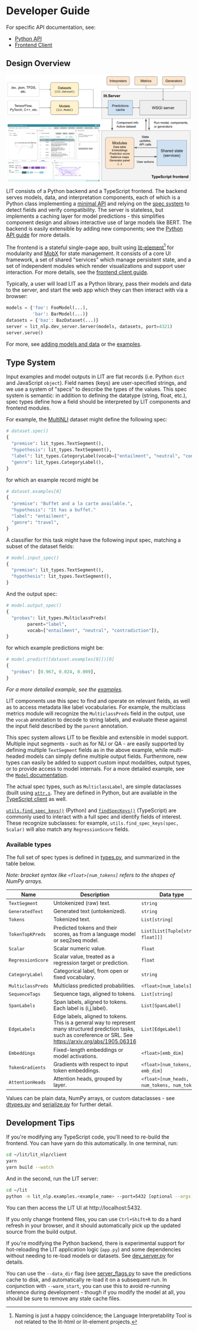 # Developer Guide



<!--* freshness: { owner: 'lit-dev' reviewed: '2020-08-04' } *-->



For specific API documentation, see:

*   [Python API](python_api.md)
*   [Frontend Client](client.md)

## Design Overview

![LIT system design](images/lit-design-complex.png)

LIT consists of a Python backend and a TypeScript frontend. The backend serves
models, data, and interpretation components, each of which is a Python class
implementing a [minimal API](python_api.md) and relying on the
[spec system](#type-system) to detect fields and verify compatibility. The
server is stateless, but implements a caching layer for model predictions - this
simplifies component design and allows interactive use of large models like
BERT. The backend is easily extensible by adding new components; see the
[Python API guide](python_api.md) for more details.

The frontend is a stateful single-page app, built using
[lit-element](https://lit-element.polymer-project.org/)[^1] for modularity and
[MobX](https://mobx.js.org/) for state management. It consists of a core UI
framework, a set of shared "services" which manage persistent state, and a set
of independent modules which render visualizations and support user interaction.
For more details, see the [frontend client guide](client.md).

Typically, a user will load LIT as a Python library, pass their models and data
to the server, and start the web app which they can then interact with via a
browser:

```python
models = {'foo': FooModel(...),
          'bar': BarModel(...)}
datasets = {'baz': BazDataset(...)}
server = lit_nlp.dev_server.Server(models, datasets, port=4321)
server.serve()
```

For more, see [adding models and data](python_api.md#adding-models-and-data) or
the [examples](../lit_nlp/examples).

[^1]: Naming is just a happy coincidence; the Language Interpretability Tool is
    not related to the lit-html or lit-element projects.

## Type System

Input examples and model outputs in LIT are flat records (i.e. Python `dict` and
JavaScript `object`). Field names (keys) are user-specified strings, and we use
a system of "specs" to describe the types of the values. This spec system is
semantic: in addition to defining the datatype (string, float, etc.), spec types
define how a field should be interpreted by LIT components and frontend modules.

For example, the [MultiNLI](https://cims.nyu.edu/~sbowman/multinli/) dataset
might define the following spec:

```python
# dataset.spec()
{
  "premise": lit_types.TextSegment(),
  "hypothesis": lit_types.TextSegment(),
  "label": lit_types.CategoryLabel(vocab=["entailment", "neutral", "contradiction"]),
  "genre": lit_types.CategoryLabel(),
}
```

for which an example record might be

```python
# dataset.examples[0]
{
  "premise": "Buffet and a la carte available.",
  "hypothesis": "It has a buffet."
  "label": "entailment",
  "genre": "travel",
}
```

A classifier for this task might have the following input spec, matching a
subset of the dataset fields:

```python
# model.input_spec()
{
  "premise": lit_types.TextSegment(),
  "hypothesis": lit_types.TextSegment(),
}
```

And the output spec:

```python
# model.output_spec()
{
  "probas": lit_types.MulticlassPreds(
        parent="label",
        vocab=["entailment", "neutral", "contradiction"]),
}
```

for which example predictions might be:

```python
# model.predict([dataset.examples[0]])[0]
{
  "probas": [0.967, 0.024, 0.009],
}
```

_For a more detailed example, see the
[examples](../lit_nlp/examples)._

LIT components use this spec to find and operate on relevant fields, as well as
to access metadata like label vocabularies. For example, the multiclass metrics
module will recognize the `MulticlassPreds` field in the output, use the `vocab`
annotation to decode to string labels, and evaluate these against the input
field described by the `parent` annotation.

This spec system allows LIT to be flexible and extensible in model support.
Multiple input segments - such as for NLI or QA - are easily supported by
defining multiple `TextSegment` fields as in the above example, while
multi-headed models can simply define multiple output fields. Furthermore, new
types can easily be added to support custom input modalities, output types, or
to provide access to model internals. For a more detailed example, see the
[`Model` documentation](python_api#models).

The actual spec types, such as `MulticlassLabel`, are simple dataclasses (built
using [`attr.s`](https://www.attrs.org/en/stable/). They are defined in Python,
but are available in the [TypeScript client](client.md) as well.

[`utils.find_spec_keys()`](../lit_nlp/lib/utils.py)
(Python) and
[`findSpecKeys()`](../lit_nlp/client/lib/utils.ts)
(TypeScript) are commonly used to interact with a full spec and identify fields
of interest. These recognize subclasses: for example,
`utils.find_spec_keys(spec, Scalar)` will also match any `RegressionScore`
fields.

### Available types

The full set of spec types is defined in
[types.py](../lit_nlp/api/types.py), and summarized
in the table below.

_Note: bracket syntax like `<float>[num_tokens]` refers to the shapes of NumPy
arrays._

Name              | Description                                                                                                                                                           | Data type
----------------- | --------------------------------------------------------------------------------------------------------------------------------------------------------------------- | ---------
`TextSegment`     | Untokenized (raw) text.                                                                                                                                               | `string`
`GeneratedText`   | Generated text (untokenized).                                                                                                                                         | `string`
`Tokens`          | Tokenized text.                                                                                                                                                       | `List[string]`
`TokenTopKPreds`  | Predicted tokens and their scores, as from a language model or seq2seq model.                                                                                         | `List[List[Tuple[string, float]]]`
`Scalar`          | Scalar numeric value.                                                                                                                                                 | `float`
`RegressionScore` | Scalar value, treated as a regression target or prediction.                                                                                                           | `float`
`CategoryLabel`   | Categorical label, from open or fixed vocabulary.                                                                                                                     | `string`
`MulticlassPreds` | Multiclass predicted probabilities.                                                                                                                                   | `<float>[num_labels]`
`SequenceTags`    | Sequence tags, aligned to tokens.                                                                                                                                     | `List[string]`
`SpanLabels`      | Span labels, aligned to tokens. Each label is (i,j,label).                                                                                                            | `List[SpanLabel]`
`EdgeLabels`      | Edge labels, aligned to tokens. This is a general way to represent many structured prediction tasks, such as coreference or SRL. See https://arxiv.org/abs/1905.06316 | `List[EdgeLabel]`
`Embeddings`      | Fixed-length embeddings or model activations.                                                                                                                         | `<float>[emb_dim]`
`TokenGradients`  | Gradients with respect to input token embeddings.                                                                                                                     | `<float>[num_tokens, emb_dim]`
`AttentionHeads`  | Attention heads, grouped by layer.                                                                                                                                    | `<float>[num_heads, num_tokens, num_tokens]`

Values can be plain data, NumPy arrays, or custom dataclasses - see
[dtypes.py](../lit_nlp/api/dtypes.py) and
[serialize.py](../lit_nlp/api/serialize.py) for
further detail.

## Development Tips

If you're modifying any TypeScript code, you'll need to re-build the frontend.
You can have yarn do this automatically. In one terminal, run:

```sh
cd ~/lit/lit_nlp/client
yarn
yarn build --watch
```

And in the second, run the LIT server:

```sh
cd ~/lit
python -m lit_nlp.examples.<example_name> --port=5432 [optional --args]
```

You can then access the LIT UI at http://localhost:5432.

If you only change frontend files, you can use `Ctrl+Shift+R` to do a hard
refresh in your browser, and it should automatically pick up the updated source
from the build output.

If you're modifying the Python backend, there is experimental support for
hot-reloading the LIT application logic (`app.py`) and some dependencies without
needing to re-load models or datasets. See
[dev_server.py](../lit_nlp/dev_server.py) for details.

You can use the `--data_dir` flag (see
[server_flags.py](../lit_nlp/server_flags.py) to save the predictions cache to
disk, and automatically re-load it on a subsequent run. In conjunction with
`--warm_start`, you can use this to avoid re-running inference during
development - though if you modify the model at all, you should be sure to
remove any stale cache files.
